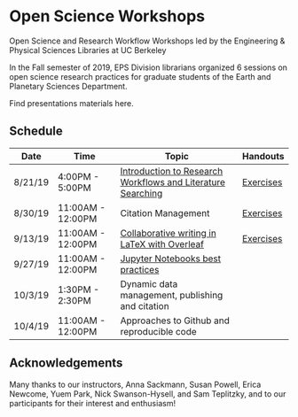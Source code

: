 # Open Science Workshops
Open Science and Research Workflow Workshops led by the Engineering &amp; Physical Sciences Libraries at UC Berkeley

In the Fall semester of 2019, EPS Division librarians organized 6 sessions on open science research practices for graduate students of the Earth and Planetary Sciences Department.

Find presentations materials here.

## Schedule 

| Date | Time | Topic | Handouts |
| --- | --- | --- | --- |
| 8/21/19 | 4:00PM - 5:00PM | [Introduction to Research Workflows and Literature Searching](https://github.com/EPS-Libraries-Berkeley/Open_Science_Workshops/blob/master/Earth%20Sciences%20Library%20Orientation%202019.pdf) | [Exercises](https://github.com/EPS-Libraries-Berkeley/Open_Science_Workshops/blob/master/Exercises_%20Workshop%201%20Introduction%20to%20Research%20Workflows.pdf) |
| 8/30/19 | 11:00AM - 12:00PM | Citation Management | [Exercises](https://github.com/EPS-Libraries-Berkeley/Open_Science_Workshops/blob/master/Citation%20Management%20Handout%20(Zotero).pdf)
| 9/13/19 | 11:00AM - 12:00PM | [Collaborative writing in LaTeX with Overleaf](https://github.com/EPS-Libraries-Berkeley/Open_Science_Workshops/blob/master/OS%202019%20Pilot_%20Introduction%20to%20LaTeX%20using%20Collaboration%20Tools_%20%20Basics%20and%20Bibliographies.pdf) |[Exercises](https://github.com/EPS-Libraries-Berkeley/Open_Science_Workshops/blob/master/EPS%20LaTeX%20Workshop%20Exercises.pdf)|
| 9/27/19 | 11:00AM - 12:00PM | [Jupyter Notebooks best practices](https://github.com/yuempark/EPS-research-workflows-jupyter) |
| 10/3/19 | 1:30PM - 2:30PM | Dynamic data management, publishing and citation
| 10/4/19 | 11:00AM - 12:00PM | Approaches to Github and reproducible code

## Acknowledgements
Many thanks to our instructors, Anna Sackmann, Susan Powell, Erica Newcome, Yuem Park, Nick Swanson-Hysell, and Sam Teplitzky, and to our participants for their interest and enthusiasm!
